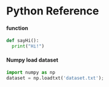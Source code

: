 # Python Reference

#### function
```python
def sayHi():
  print("Hi!")
```

#### Numpy load dataset
```python
import numpy as np
dataset = np.loadtxt('dataset.txt');
```
